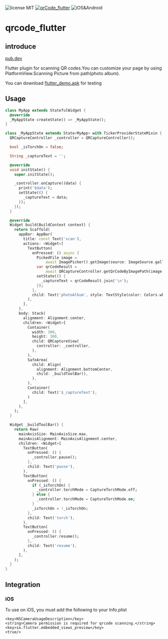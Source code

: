 ![license MIT](https://img.shields.io/github/license/xuzhongpeng/qrcode_flutter)
[![qrCode_flutter](https://img.shields.io/pub/v/qrcode_flutter.svg)](https://pub.dev/packages/qrcode_flutter)
![iOS&Android](https://img.shields.io/badge/platform-Android%7CiOS%7CWeb-red)

# qrcode_flutter

## introduce

[pub.dev](https://pub.dev/packages/qrcode_flutter)

Flutter plugin for scanning QR codes.You can customize your page by using PlatformView.Scanning Picture from path(photo album).

You can download [flutter_demo.apk](https://blog-1253495453.cos.ap-chongqing.myqcloud.com/app-debug.apk) for testing

## Usage

```dart
class MyApp extends StatefulWidget {
  @override
  _MyAppState createState() => _MyAppState();
}

class _MyAppState extends State<MyApp> with TickerProviderStateMixin {
  QRCaptureController _controller = QRCaptureController();

  bool _isTorchOn = false;

  String _captureText = '';

  @override
  void initState() {
    super.initState();

    _controller.onCapture((data) {
      print('$data');
      setState(() {
        _captureText = data;
      });
    });
  }

  @override
  Widget build(BuildContext context) {
    return Scaffold(
      appBar: AppBar(
        title: const Text('scan'),
        actions: <Widget>[
          TextButton(
            onPressed: () async {
              PickedFile image =
                  await ImagePicker().getImage(source: ImageSource.gallery);
              var qrCodeResult =
                  await QRCaptureController.getQrCodeByImagePath(image.path);
              setState(() {
                _captureText = qrCodeResult.join('\n');
              });
            },
            child: Text('photoAlbum', style: TextStyle(color: Colors.white)),
          ),
        ],
      ),
      body: Stack(
        alignment: Alignment.center,
        children: <Widget>[
          Container(
            width: 300,
            height: 300,
            child: QRCaptureView(
              controller: _controller,
            ),
          ),
          SafeArea(
            child: Align(
              alignment: Alignment.bottomCenter,
              child: _buildToolBar(),
            ),
          ),
          Container(
            child: Text('$_captureText'),
          )
        ],
      ),
    );
  }

  Widget _buildToolBar() {
    return Row(
      mainAxisSize: MainAxisSize.max,
      mainAxisAlignment: MainAxisAlignment.center,
      children: <Widget>[
        TextButton(
          onPressed: () {
            _controller.pause();
          },
          child: Text('pause'),
        ),
        TextButton(
          onPressed: () {
            if (_isTorchOn) {
              _controller.torchMode = CaptureTorchMode.off;
            } else {
              _controller.torchMode = CaptureTorchMode.on;
            }
            _isTorchOn = !_isTorchOn;
          },
          child: Text('torch'),
        ),
        TextButton(
          onPressed: () {
            _controller.resume();
          },
          child: Text('resume'),
        ),
      ],
    );
  }
}
```

## Integration

### iOS

To use on iOS, you must add the following to your Info.plist

```
<key>NSCameraUsageDescription</key>
<string>Camera permission is required for qrcode scanning.</string>
<key>io.flutter.embedded_views_preview</key>
<true/>
```
